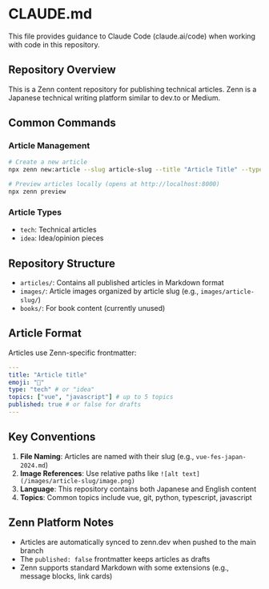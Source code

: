 # CLAUDE.md

This file provides guidance to Claude Code (claude.ai/code) when working with code in this repository.

## Repository Overview

This is a Zenn content repository for publishing technical articles. Zenn is a Japanese technical writing platform similar to dev.to or Medium.

## Common Commands

### Article Management
```bash
# Create a new article
npx zenn new:article --slug article-slug --title "Article Title" --type tech --emoji 📝

# Preview articles locally (opens at http://localhost:8000)
npx zenn preview
```

### Article Types
- `tech`: Technical articles
- `idea`: Idea/opinion pieces

## Repository Structure

- `articles/`: Contains all published articles in Markdown format
- `images/`: Article images organized by article slug (e.g., `images/article-slug/`)
- `books/`: For book content (currently unused)

## Article Format

Articles use Zenn-specific frontmatter:

```yaml
---
title: "Article title"
emoji: "🎯"
type: "tech" # or "idea"
topics: ["vue", "javascript"] # up to 5 topics
published: true # or false for drafts
---
```

## Key Conventions

1. **File Naming**: Articles are named with their slug (e.g., `vue-fes-japan-2024.md`)
2. **Image References**: Use relative paths like `![alt text](/images/article-slug/image.png)`
3. **Language**: This repository contains both Japanese and English content
4. **Topics**: Common topics include vue, git, python, typescript, javascript

## Zenn Platform Notes

- Articles are automatically synced to zenn.dev when pushed to the main branch
- The `published: false` frontmatter keeps articles as drafts
- Zenn supports standard Markdown with some extensions (e.g., message blocks, link cards)